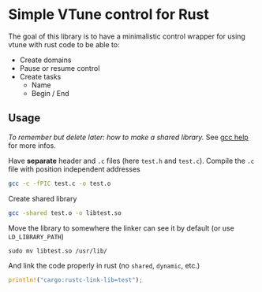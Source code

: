 # Simple VTune control for Rust

The goal of this library is to have a minimalistic control wrapper for using vtune with rust code to be able to:
* Create domains
* Pause or resume control
* Create tasks
  * Name
  * Begin / End
  
## Usage

*To remember but delete later: how to make a shared library.* See [gcc help](https://renenyffenegger.ch/notes/development/languages/C-C-plus-plus/GCC/create-libraries/index) for more infos.

Have **separate** header and `.c` files (here `test.h` and `test.c`). Compile the `.c` file with position independent addresses
```bash
gcc -c -fPIC test.c -o test.o
```
Create shared library
```bash
gcc -shared test.o -o libtest.so
```
Move the library to somewhere the linker can see it by default (or use `LD_LIBRARY_PATH`)
```
sudo mv libtest.so /usr/lib/
```
And link the code properly in rust (no `shared`, `dynamic`, etc.)
```rust
println!("cargo:rustc-link-lib=test");
```
